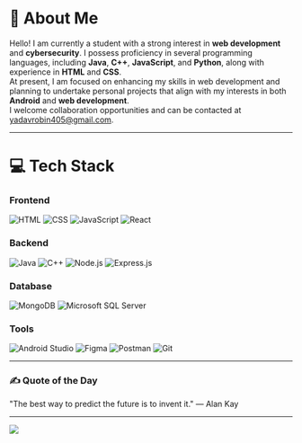 # 💫 About Me
Hello! I am currently a student with a strong interest in **web development** and **cybersecurity**. I possess proficiency in several programming languages, including **Java**, **C++**, **JavaScript**, and **Python**, along with experience in **HTML** and **CSS**.  
At present, I am focused on enhancing my skills in web development and planning to undertake personal projects that align with my interests in both **Android** and **web development**.  
I welcome collaboration opportunities and can be contacted at [yadavrobin405@gmail.com](mailto:yadavrobin405@gmail.com).

---

# 💻 Tech Stack
### Frontend
![HTML](https://img.shields.io/badge/html5-%23E34F26.svg?style=for-the-badge&logo=html5&logoColor=white) ![CSS](https://img.shields.io/badge/css3-%231572B6.svg?style=for-the-badge&logo=css3&logoColor=white) ![JavaScript](https://img.shields.io/badge/javascript-%23323330.svg?style=for-the-badge&logo=javascript&logoColor=%23F7DF1E) ![React](https://img.shields.io/badge/react-%2320232a.svg?style=for-the-badge&logo=react&logoColor=%2361DAFB)

### Backend
![Java](https://img.shields.io/badge/java-%23ED8B00.svg?style=for-the-badge&logo=openjdk&logoColor=white) ![C++](https://img.shields.io/badge/c++-%2300599C.svg?style=for-the-badge&logo=c%2B%2B&logoColor=white) ![Node.js](https://img.shields.io/badge/node.js-6DA55F?style=for-the-badge&logo=node.js&logoColor=white) ![Express.js](https://img.shields.io/badge/express.js-%23404d59.svg?style=for-the-badge&logo=express&logoColor=%2361DAFB)

### Database
![MongoDB](https://img.shields.io/badge/MongoDB-%234ea94b.svg?style=for-the-badge&logo=mongodb&logoColor=white) ![Microsoft SQL Server](https://img.shields.io/badge/Microsoft%20SQL%20Server-CC2927?style=for-the-badge&logo=microsoft%20sql%20server&logoColor=white)

### Tools
![Android Studio](https://img.shields.io/badge/Android%20Studio-%233DDC84.svg?style=for-the-badge&logo=android-studio&logoColor=black) ![Figma](https://img.shields.io/badge/figma-%23F24E1E.svg?style=for-the-badge&logo=figma&logoColor=white) ![Postman](https://img.shields.io/badge/Postman-FF6C37?style=for-the-badge&logo=postman&logoColor=white) ![Git](https://img.shields.io/badge/git-%23F05032.svg?style=for-the-badge&logo=git&logoColor=white)

---

### ✍️ Quote of the Day
"The best way to predict the future is to invent it." — Alan Kay

---

[![](https://visitcount.itsvg.in/api?id=yadavrobin&icon=0&color=0)](https://visitcount.itsvg.in)

<!-- Proudly created with GPRM ( https://gprm.itsvg.in ) -->
